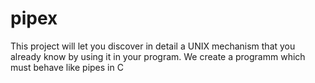 # pipex
This project will let you discover in detail a UNIX mechanism that you already know by using it in your program.
We create a programm which must behave like pipes in C

